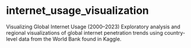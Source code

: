 # internet_usage_visualization
Visualizing Global Internet Usage (2000–2023) Exploratory analysis and regional visualizations of global internet penetration trends using country-level data from the World Bank found in Kaggle.
